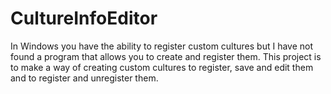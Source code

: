 # CultureInfoEditor
In Windows you have the ability to register custom cultures but I have not found a program that allows you to create and register them.  This project is to make a way of creating custom cultures to register, save and edit them and to register and unregister them.
